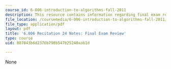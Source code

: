 ```yaml
---
course_id: 6-006-introduction-to-algorithms-fall-2011
description: This resource contains information regarding final exam review.
file_location: /coursemedia/6-006-introduction-to-algorithms-fall-2011/807043b6d2376b798b547b25240aa61d_MIT6_006F11_rec24.pdf
file_type: application/pdf
layout: pdf
title: '6.006 Recitation 24 Notes: Final Exam Review'
type: course
uid: 807043b6d2376b798b547b25240aa61d

---
```

None